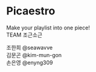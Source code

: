 # Picaestro  
Make your playlist into one piece!  
TEAM 조근소근  
  
조한희 @seawavve  
김문곤 @kim-mun-gon  
손은영 @enyng309  
